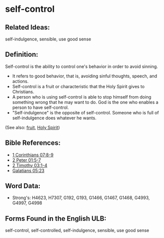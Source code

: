# self-control

## Related Ideas:

self-indulgence, sensible, use good sense

## Definition:

Self-control is the ability to control one's behavior in order to avoid sinning.

* It refers to good behavior, that is, avoiding sinful thoughts, speech, and actions.
* Self-control is a fruit or characteristic that the Holy Spirit gives to Christians.
* A person who is using self-control is able to stop himself from doing something wrong that he may want to do. God is the one who enables a person to have self-control.
* "Self-indulgence" is the opposite of self-control. Someone who is full of self-indulgence does whatever he wants.

(See also: [fruit](../other/fruit.md), [Holy Spirit](../kt/holyspirit.md))

## Bible References:

* [1 Corinthians 07:8-9](rc://en/tn/help/1co/07/08)
* [2 Peter 01:5-7](rc://en/tn/help/2pe/01/05)
* [2 Timothy 03:1-4](rc://en/tn/help/2ti/03/01)
* [Galatians 05:23](rc://en/tn/help/gal/05/23)

## Word Data:

* Strong's: H4623, H7307, G192, G193, G1466, G1467, G1468, G4993, G4997, G4998

## Forms Found in the English ULB:

self-control, self-controlled, self-indulgence, sensible, use good sense


